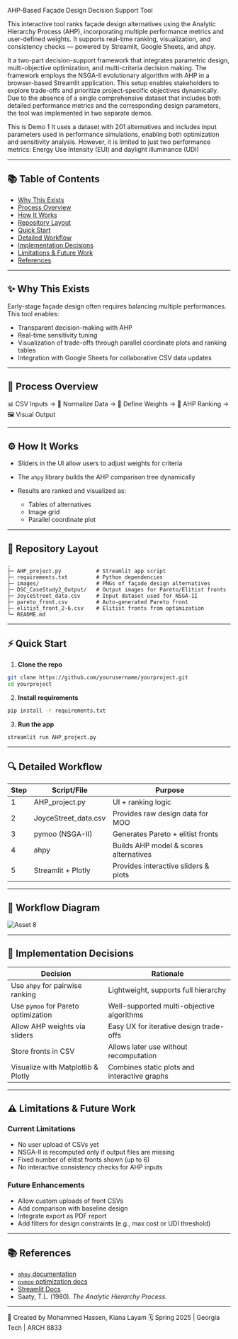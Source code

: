 AHP-Based Façade Design Decision Support Tool

This interactive tool ranks façade design alternatives using the Analytic Hierarchy Process (AHP), incorporating multiple performance metrics and user-defined weights. It supports real-time ranking, visualization, and consistency checks — powered by Streamlit, Google Sheets, and ahpy.

It a two-part decision-support framework that integrates parametric design, multi-objective optimization, and multi-criteria decision making. The framework employs the NSGA-II evolutionary algorithm with AHP in a browser-based Streamlit application. This setup enables stakeholders to explore trade-offs and prioritize project-specific objectives dynamically.
Due to the absence of a single comprehensive dataset that includes both detailed performance metrics and the corresponding design parameters, the tool was implemented in two separate demos.

This is Demo 1 
It uses a dataset with 201 alternatives and includes input parameters used in performance simulations, enabling both optimization and sensitivity analysis. However, it is limited to just two performance metrics: Energy Use Intensity (EUI) and daylight illuminance (UDI)

---

## 📚 Table of Contents

* [Why This Exists](#-why-this-exists)
* [Process Overview](#-process-overview)
* [How It Works ](#-how-it-works)
* [Repository Layout](#-repository-layout)
* [Quick Start](#-quick-start)
* [Detailed Workflow](#-detailed-workflow)
* [Implementation Decisions](#-implementation-decisions)
* [Limitations & Future Work](#-limitations--future-work)
* [References](#-references)

---

## ✨ Why This Exists

Early-stage façade design often requires balancing multiple performances. This tool enables:

* Transparent decision-making with AHP
* Real-time sensitivity tuning
* Visualization of trade-offs through parallel coordinate plots and ranking tables
* Integration with Google Sheets for collaborative CSV data updates

---

## 🚦 Process Overview

📊 CSV Inputs → 🧮 Normalize Data → 🪼 Define Weights → 🔄 AHP Ranking → 🖼️ Visual Output

---

## ⚙️ How It Works

* Sliders in the UI allow users to adjust weights for criteria
* The `ahpy` library builds the AHP comparison tree dynamically
* Results are ranked and visualized as:

  * Tables of alternatives
  * Image grid
  * Parallel coordinate plot

---

## 📁 Repository Layout

```
.
├─ AHP_project.py           # Streamlit app script
├─ requirements.txt         # Python dependencies
├─ images/                  # PNGs of façade design alternatives
├─ DSC_CaseStudy2_Output/   # Output images for Pareto/Elitist fronts
├─ JoyceStreet_data.csv     # Input dataset used for NSGA-II
├─ pareto_front.csv         # Auto-generated Pareto front
├─ elitist_front_2-6.csv    # Elitist fronts from optimization
└─ README.md
```

---

## ⚡ Quick Start

1. **Clone the repo**

```bash
git clone https://github.com/yourusername/yourproject.git
cd yourproject
```

2. **Install requirements**

```bash
pip install -r requirements.txt
```

3. **Run the app**

```bash
streamlit run AHP_project.py
```

---

## 🔍 Detailed Workflow

| Step | Script/File           | Purpose                                |
| ---- | --------------------- | -------------------------------------- |
| 1    | AHP\_project.py       | UI + ranking logic                     |
| 2    | JoyceStreet\_data.csv | Provides raw design data for MOO       |
| 3    | pymoo (NSGA-II)       | Generates Pareto + elitist fronts      |
| 4    | ahpy                  | Builds AHP model & scores alternatives |
| 5    | Streamlit + Plotly    | Provides interactive sliders & plots   |

---

## 🧽 Workflow Diagram

![Asset 8](https://github.com/user-attachments/assets/3f46ceae-55c7-4a3a-9d51-546f01ea23cb)


---

## 🧠 Implementation Decisions

| Decision                            | Rationale                                    |
| ----------------------------------- | -------------------------------------------- |
| Use `ahpy` for pairwise ranking     | Lightweight, supports full hierarchy         |
| Use `pymoo` for Pareto optimization | Well-supported multi-objective algorithms    |
| Allow AHP weights via sliders       | Easy UX for iterative design trade-offs      |
| Store fronts in CSV                 | Allows later use without recomputation       |
| Visualize with Matplotlib & Plotly  | Combines static plots and interactive graphs |

---

## ⚠️ Limitations & Future Work

### Current Limitations

* No user upload of CSVs yet
* NSGA-II is recomputed only if output files are missing
* Fixed number of elitist fronts shown (up to 6)
* No interactive consistency checks for AHP inputs

### Future Enhancements

* Allow custom uploads of front CSVs
* Add comparison with baseline design
* Integrate export as PDF report
* Add filters for design constraints (e.g., max cost or UDI threshold)

---

## 📚 References

* [`ahpy` documentation](https://python-ahpy.readthedocs.io/en/latest/)
* [`pymoo` optimization docs](https://pymoo.org/)
* [Streamlit Docs](https://docs.streamlit.io/)
* Saaty, T.L. (1980). *The Analytic Hierarchy Process*.

---

👤 Created by Mohammed Hassen, Kiana Layam
🗓️ Spring 2025 | Georgia Tech | ARCH 8833

